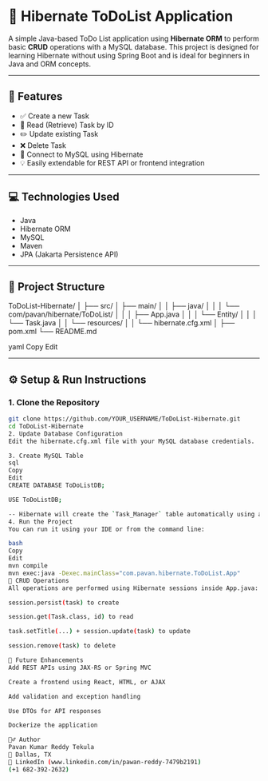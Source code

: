 # 📝 Hibernate ToDoList Application

A simple Java-based ToDo List application using **Hibernate ORM** to perform basic **CRUD** operations with a MySQL database. This project is designed for learning Hibernate without using Spring Boot and is ideal for beginners in Java and ORM concepts.

---

## 📌 Features

- ✅ Create a new Task
- 📖 Read (Retrieve) Task by ID
- ✏️ Update existing Task
- ❌ Delete Task
- 🔗 Connect to MySQL using Hibernate
- 💡 Easily extendable for REST API or frontend integration

---

## 💻 Technologies Used

- Java  
- Hibernate ORM  
- MySQL  
- Maven  
- JPA (Jakarta Persistence API)

---

## 📁 Project Structure

ToDoList-Hibernate/
│
├── src/
│ ├── main/
│ │ ├── java/
│ │ │ └── com/pavan/hibernate/ToDoList/
│ │ │ ├── App.java
│ │ │ └── Entity/
│ │ │ └── Task.java
│ │ └── resources/
│ │ └── hibernate.cfg.xml
│
├── pom.xml
└── README.md

yaml
Copy
Edit

---

## ⚙️ Setup & Run Instructions

### 1. Clone the Repository

```bash
git clone https://github.com/YOUR_USERNAME/ToDoList-Hibernate.git
cd ToDoList-Hibernate
2. Update Database Configuration
Edit the hibernate.cfg.xml file with your MySQL database credentials.

3. Create MySQL Table
sql
Copy
Edit
CREATE DATABASE ToDoListDB;

USE ToDoListDB;

-- Hibernate will create the `Task_Manager` table automatically using annotations.
4. Run the Project
You can run it using your IDE or from the command line:

bash
Copy
Edit
mvn compile
mvn exec:java -Dexec.mainClass="com.pavan.hibernate.ToDoList.App"
🔄 CRUD Operations
All operations are performed using Hibernate sessions inside App.java:

session.persist(task) to create

session.get(Task.class, id) to read

task.setTitle(...) + session.update(task) to update

session.remove(task) to delete

🚀 Future Enhancements
Add REST APIs using JAX-RS or Spring MVC

Create a frontend using React, HTML, or AJAX

Add validation and exception handling

Use DTOs for API responses

Dockerize the application

🙋‍♂️ Author
Pavan Kumar Reddy Tekula
📍 Dallas, TX
📧 LinkedIn (www.linkedin.com/in/pawan-reddy-7479b2191)
(+1 682-392-2632)







